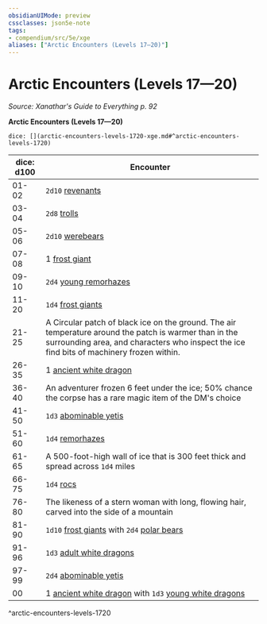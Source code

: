 ```yaml
---
obsidianUIMode: preview
cssclasses: json5e-note
tags:
- compendium/src/5e/xge
aliases: ["Arctic Encounters (Levels 17—20)"]
---
```

# Arctic Encounters (Levels 17—20)
*Source: Xanathar's Guide to Everything p. 92* 

**Arctic Encounters (Levels 17—20)**

`dice: [](arctic-encounters-levels-1720-xge.md#^arctic-encounters-levels-1720)`

| dice: d100 | Encounter |
|------------|-----------|
| 01-02 | `2d10` [revenants](5E2014官方资源/bestiary/undead/revenant.md) |
| 03-04 | `2d8` [trolls](5E2014官方资源/bestiary/giant/troll.md) |
| 05-06 | `2d10` [werebears](5E2014官方资源/bestiary/humanoid/werebear.md) |
| 07-08 | 1 [frost giant](5E2014官方资源/bestiary/giant/frost-giant.md) |
| 09-10 | `2d4` [young remorhazes](5E2014官方资源/bestiary/monstrosity/young-remorhaz.md) |
| 11-20 | `1d4` [frost giants](5E2014官方资源/bestiary/giant/frost-giant.md) |
| 21-25 | A Circular patch of black ice on the ground. The air temperature around the patch is warmer than in the surrounding area, and characters who inspect the ice find bits of machinery frozen within. |
| 26-35 | 1 [ancient white dragon](5E2014官方资源/bestiary/dragon/ancient-white-dragon.md) |
| 36-40 | An adventurer frozen 6 feet under the ice; 50% chance the corpse has a rare magic item of the DM's choice |
| 41-50 | `1d3` [abominable yetis](5E2014官方资源/bestiary/monstrosity/abominable-yeti.md) |
| 51-60 | `1d4` [remorhazes](5E2014官方资源/bestiary/monstrosity/remorhaz.md) |
| 61-65 | A 500-foot-high wall of ice that is 300 feet thick and spread across `1d4` miles |
| 66-75 | `1d4` [rocs](5E2014官方资源/bestiary/monstrosity/roc.md) |
| 76-80 | The likeness of a stern woman with long, flowing hair, carved into the side of a mountain |
| 81-90 | `1d10` [frost giants](5E2014官方资源/bestiary/giant/frost-giant.md) with `2d4` [polar bears](5E2014官方资源/bestiary/beast/polar-bear.md) |
| 91-96 | `1d3` [adult white dragons](5E2014官方资源/bestiary/dragon/adult-white-dragon.md) |
| 97-99 | `2d4` [abominable yetis](5E2014官方资源/bestiary/monstrosity/abominable-yeti.md) |
| 00 | 1 [ancient white dragon](5E2014官方资源/bestiary/dragon/ancient-white-dragon.md) with `1d3` [young white dragons](5E2014官方资源/bestiary/dragon/young-white-dragon.md) |
^arctic-encounters-levels-1720